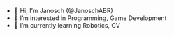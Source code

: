 - 👋 Hi, I’m Janosch (@JanoschABR)
- 👀 I’m interested in Programming, Game Development
- 🌱 I’m currently learning Robotics, CV

<!---
JanoschABR/JanoschABR is a ✨ special ✨ repository because its `README.md` (this file) appears on your GitHub profile.
You can click the Preview link to take a look at your changes.
--->
